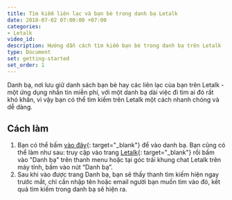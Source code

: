 ```yaml
---
title: Tìm kiếm liên lạc và bạn bè trong danh bạ Letalk
date: 2018-07-02 07:00:00 +07:00
categories:
- Letalk
video_id: 
description: Hướng dẫn cách tìm kiếm bạn bè trong danh bạ trên Letalk
type: Document
set: getting-started
set_order: 1
---
```


Danh bạ, nơi lưu giữ danh s&aacute;ch bạn b&egrave; hay c&aacute;c li&ecirc;n lạc của bạn tr&ecirc;n Letalk - một ứng dụng nhắn tin miễn ph&iacute;, với một danh bạ d&agrave;i việc đi t&igrave;m ai đ&oacute; rất kh&oacute; khăn, v&igrave; vậy bạn c&oacute; thể t&igrave;m kiếm tr&ecirc;n Letalk một c&aacute;ch nhanh ch&oacute;ng v&agrave; dễ d&agrave;ng.&nbsp;

## C&aacute;ch l&agrave;m

1. Bạn c&oacute; thể bấm [v&agrave;o đ&acirc;y](//letalk.lop67.tk/contacts){: target="_blank"} để v&agrave;o danh bạ. Bạn cũng c&oacute; thể l&agrave;m như sau: truy cập v&agrave;o trang&nbsp;[Letalk](//letalk.lop67.tk/){: target="_blank"}&nbsp;rồi bấm v&agrave;o "Danh bạ" tr&ecirc;n thanh menu hoặc tại g&oacute;c tr&aacute;i khung chat Letalk tr&ecirc;n m&aacute;y t&iacute;nh, bấm v&agrave;o n&uacute;t “Danh bạ”.
2. Sau khi v&agrave;o được trang Danh bạ, bạn sẽ thấy thanh t&igrave;m kiếm hiện ngay trước mắt, chỉ cần nhập t&ecirc;n hoặc email người bạn muốn t&igrave;m v&agrave;o đ&oacute;, kết quả t&igrave;m kiếm trong danh bạ sẽ hiện ra.&nbsp;

# #